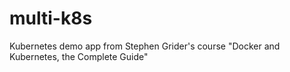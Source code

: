 # multi-k8s
Kubernetes demo app from Stephen Grider's course "Docker and Kubernetes, the Complete Guide" 
